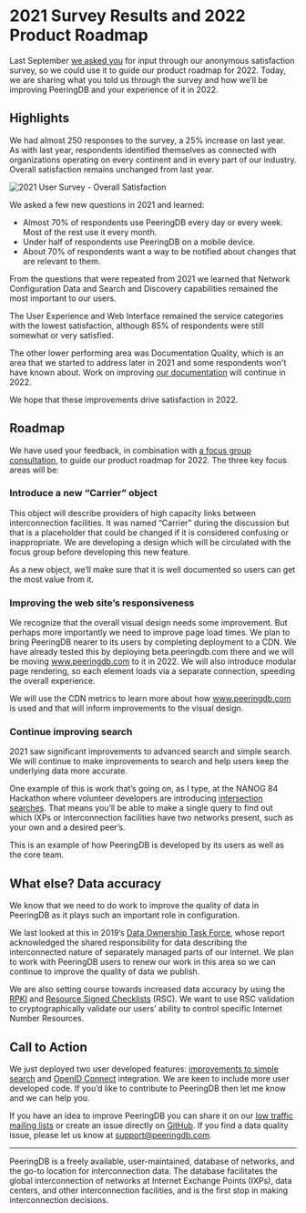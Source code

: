 # 2021 Survey Results and 2022 Product Roadmap
Last September [we asked you](https://docs.peeringdb.com/blog/peeringdb_2021_user_survey/) for input through our anonymous satisfaction survey, so we could use it to guide our product roadmap for 2022. Today, we are sharing what you told us through the survey and how we’ll be improving PeeringDB and your experience of it in 2022.

## Highlights
We had almost 250 responses to the survey, a 25% increase on last year. As with last year, respondents identified themselves as connected with organizations operating on every continent and in every part of our industry. Overall satisfaction remains unchanged from last year.

![2021 User Survey - Overall Satisfaction](2021_user_survey_overall_satisfaction.png)

We asked a few new questions in 2021 and learned:

* Almost 70% of respondents use PeeringDB every day or every week. Most of the rest use it every month.
* Under half of respondents use PeeringDB on a mobile device.
* About 70% of respondents want a way to be notified about changes that are relevant to them.

From the questions that were repeated from 2021 we learned that Network Configuration Data and Search and Discovery capabilities remained the most important to our users.

The User Experience and Web Interface remained the service categories with the lowest satisfaction, although 85% of respondents were still somewhat or very satisfied.

The other lower performing area was Documentation Quality, which is an area that we started to address later in 2021 and some respondents won't have known about. Work on improving [our documentation](https://docs.peeringdb.com/howtos/) will continue in 2022.

We hope that these improvements drive satisfaction in 2022.

## Roadmap
We have used your feedback, in combination with [a focus group consultation](https://docs.peeringdb.com/blog/carrier_object/), to guide our product roadmap for 2022. The three key focus areas will be:

### Introduce a new “Carrier” object
This object will describe providers of high capacity links between interconnection facilities. It was named “Carrier” during the discussion but that is a placeholder that could be changed if it is considered confusing or inappropriate. We are developing a design which will be circulated with the focus group before developing this new feature.

As a new object, we’ll make sure that it is well documented so users can get the most value from it.

### Improving the web site’s responsiveness
We recognize that the overall visual design needs some improvement. But perhaps more importantly we need to improve page load times. We plan to bring PeeringDB nearer to its users by completing deployment to a CDN. We have already tested this by deploying beta.peeringdb.com there and we will be moving www.peeringdb.com to it in 2022. We will also introduce modular page rendering, so each element loads via a separate connection, speeding the overall experience.

We will use the CDN metrics to learn more about how www.peeringdb.com is used and that will inform improvements to the visual design.

### Continue improving search
2021 saw significant improvements to advanced search and simple search. We will continue to make improvements to search and help users keep the underlying data more accurate.

One example of this is work that’s going on, as I type, at the NANOG 84 Hackathon where volunteer developers are introducing [intersection searches](https://github.com/peeringdb/peeringdb/issues/1020). That means you’ll be able to make a single query to find out which IXPs or interconnection facilities have two networks present, such as your own and a desired peer’s.

This is an example of how PeeringDB is developed by its users as well as the core team.

## What else? Data accuracy
We know that we need to do work to improve the quality of data in PeeringDB as it plays such an important role in configuration.

We last looked at this in 2019’s [Data Ownership Task Force](https://docs.peeringdb.com/taskforce/dataownership/#peeringdb-data-ownership-task-force), whose report acknowledged the shared responsibility for data describing the interconnected nature of separately managed parts of our Internet. We plan to work with PeeringDB users to renew our work in this area so we can continue to improve the quality of data we publish.

We are also setting course towards increased data accuracy by using the [RPKI](https://en.wikipedia.org/wiki/Resource_Public_Key_Infrastructure) and [Resource Signed Checklists](https://datatracker.ietf.org/doc/html/draft-ietf-sidrops-rpki-rsc) (RSC). We want to use RSC validation to cryptographically validate our users’ ability to control specific Internet Number Resources.

## Call to Action
We just deployed two user developed features: [improvements to simple search](https://github.com/peeringdb/peeringdb/issues/1083) and [OpenID Connect](https://github.com/peeringdb/peeringdb/issues/1070) integration. We are keen to include more user developed code. If you’d like to contribute to PeeringDB then let me know and we can help you.

If you have an idea to improve PeeringDB you can share it on our [low traffic mailing lists](https://docs.peeringdb.com/#mailing-lists) or create an issue directly on [GitHub](https://github.com/peeringdb/peeringdb). If you find a data quality issue, please let us know at <support@peeringdb.com>.

***

PeeringDB is a freely available, user-maintained, database of networks, and the go-to location for interconnection data. The database facilitates the global interconnection of networks at Internet Exchange Points (IXPs), data centers, and other interconnection facilities, and is the first stop in making interconnection decisions.
